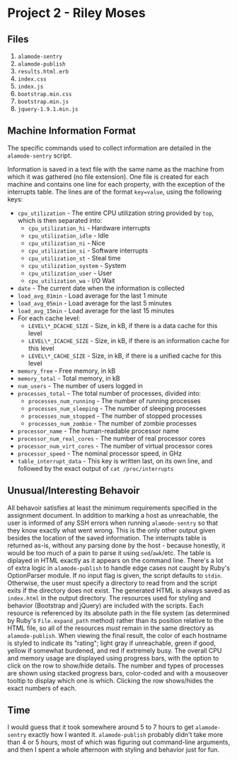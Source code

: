 Project 2 - Riley Moses
==========

Files
----------
1. `alamode-sentry`
2. `alamode-publish`
3. `results.html.erb`
4. `index.css`
5. `index.js`
6. `bootstrap.min.css`
7. `bootstrap.min.js`
8. `jquery-1.9.1.min.js`

Machine Information Format
----------
The specific commands used to collect information are detailed in the `alamode-sentry` script.

Information is saved in a text file with the same name as the machine from which it was gathered (no file extension). One file is created for each machine and contains one line for each property, with the exception of the interrupts table. The lines are of the format `key=value`, using the following keys:

* `cpu_utilization` - The entire CPU utilization string provided by `top`, which is then separated into:
	* `cpu_utilization_hi` - Hardware interrupts
	* `cpu_utilization_idle` - Idle
	* `cpu_utilization_ni` - Nice
	* `cpu_utilization_si` - Software interrupts
	* `cpu_utilization_st` - Steal time
	* `cpu_utilization_system` - System
	* `cpu_utilization_user` - User
	* `cpu_utilization_wa` - I/O Wait
* `date` - The current date when the information is collected
* `load_avg_01min` - Load average for the last 1 minute
* `load_avg_05min` - Load average for the last 5 minutes
* `load_avg_15min` - Load average for the last 15 minutes
* For each cache level:
	* `LEVEL\*_DCACHE_SIZE` - Size, in kB, if there is a data cache for this level
	* `LEVEL\*_ICACHE_SIZE` - Size, in kB, if there is an information cache for this level
	* `LEVEL\*_CACHE_SIZE` - Size, in kB, if there is a unified cache for this level
* `memory_free` - Free memory, in kB
* `memory_total` - Total memory, in kB
* `num_users` - The number of users logged in
* `processes_total` - The total number of processes, divided into:
	* `processes_num_running` - The number of running processes
	* `processes_num_sleeping` - The number of sleeping processes
	* `processes_num_stopped` - The number of stopped processes
	* `processes_num_zombie` - The number of zombie processes
* `processor_name` - The human-readable processor name
* `processor_num_real_cores` - The number of real processor cores
* `processor_num_virt_cores` - The number of virtual processor cores
* `processor_speed` - The nominal processor speed, in GHz
* `table_interrupt_data` - This key is written last, on its own line, and followed by the exact output of `cat /proc/interrupts`

Unusual/Interesting Behavoir
----------
All behavoir satisfies at least the minimum requirements specified in the assignment document. In addition to marking a host as unreachable, the user is informed of any SSH errors when running `alamode-sentry` so that they know exactly what went wrong. This is the only other output given besides the location of the saved information. The interrupts table is returned as-is, without any parsing done by the host - because honestly, it would be too much of a pain to parse it using `sed`/`awk`/etc. The table is diplayed in HTML exactly as it appears on the command line. There's a lot of extra logic in `alamode-publish` to handle edge cases not caught by Ruby's OptionParser module. If no input flag is given, the script defaults to `stdin`. Otherwise, the user must specify a directory to read from and the script exits if the directory does not exist. The generated HTML is always saved as `index.html` in the output directory. The resources used for styling and behavior (Bootstrap and jQuery) are included with the scripts. Each resource is referenced by its absolute path in the file system (as determined by Ruby's `File.expand_path` method) rather than its position relative to the HTML file, so all of the resources _must_ remain in the same directory as `alamode-publish`. When viewing the final result, the color of each hostname is styled to indicate its "rating"; light gray if unreachable, green if good, yellow if somewhat burdened, and red if extremely busy. The overall CPU and memory usage are displayed using progress bars, with the option to click on the row to show/hide details. The number and types of processes are shown using stacked progress bars, color-coded and with a mouseover tooltip to display which one is which. Clicking the row shows/hides the exact numbers of each.

Time
----------
I would guess that it took somewhere around 5 to 7 hours to get `alamode-sentry` exactly how I wanted it. `alamode-publish` probably didn't take more than 4 or 5 hours, most of which was figuring out command-line arguments, and then I spent a whole afternoon with styling and behavior just for fun.